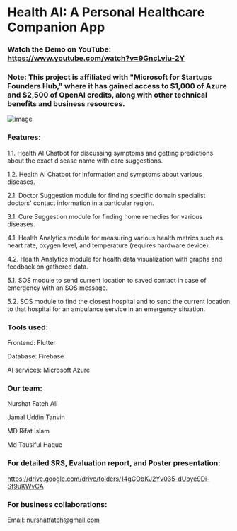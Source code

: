 # Health AI: A Personal Healthcare Companion App
### Watch the Demo on YouTube: https://www.youtube.com/watch?v=9GncLviu-2Y

### Note: This project is affiliated with "Microsoft for Startups Founders Hub," where it has gained access to $1,000 of Azure and $2,500 of OpenAI credits, along with other technical benefits and business resources.
![image](https://github.com/user-attachments/assets/e08cb9ca-6160-4635-8b40-df9607bcd6ea)

### Features: 

1.1. Health AI Chatbot for discussing symptoms and getting predictions about the exact disease name with care suggestions.

1.2. Health AI Chatbot for information and symptoms about various diseases.

2.1. Doctor Suggestion module for finding specific domain specialist doctors' contact information in a particular region.

3.1. Cure Suggestion module for finding home remedies for various diseases.

4.1. Health Analytics module for measuring various health metrics such as heart rate, oxygen level, and temperature (requires hardware device).

4.2. Health Analytics module for health data visualization with graphs and feedback on gathered data.

5.1. SOS module to send current location to saved contact in case of emergency with an SOS message.

5.2. SOS module to find the closest hospital and to send the current location to that hospital for an ambulance service in an emergency situation.

### Tools used: 

Frontend: Flutter

Database: Firebase

AI services: Microsoft Azure


### Our team:

Nurshat Fateh Ali

Jamal Uddin Tanvin

MD Rifat Islam

Md Tausiful Haque


### For detailed SRS, Evaluation report, and Poster presentation:
https://drive.google.com/drive/folders/14gCObKJ2Yv035-dUbye9Di-Sf9uKWvCA

### For business collaborations:
Email: nurshatfateh@gmail.com
